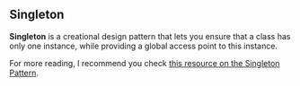 ## Singleton

**Singleton** is a creational design pattern that lets you ensure that a class has only one instance, while providing a global access point to this instance.


For more reading, I recommend you check [this resource on the Singleton Pattern](https://refactoring.guru/design-patterns/singleton).

